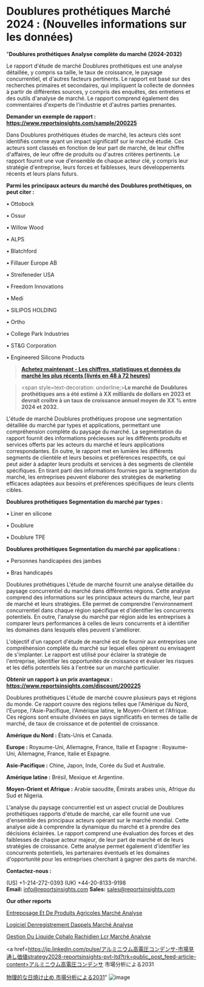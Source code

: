 # Doublures prothétiques Marché 2024 : (Nouvelles informations sur les données)

"<strong>Doublures prothétiques Analyse complète du marché (2024-2032)</strong>

Le rapport d'étude de marché Doublures prothétiques est une analyse détaillée, y compris sa taille, le taux de croissance, le paysage concurrentiel, et d'autres facteurs pertinents. Le rapport est basé sur des recherches primaires et secondaires, qui impliquent la collecte de données à partir de différentes sources, y compris des enquêtes, des entretiens et des outils d'analyse de marché. Le rapport comprend également des commentaires d'experts de l'industrie et d'autres parties prenantes.

<strong>Demander un exemple de rapport : </strong><strong><a href=https://www.reportsinsights.com/sample/200225>https://www.reportsinsights.com/sample/200225</a></strong>

Dans Doublures prothétiques études de marché, les acteurs clés sont identifiés comme ayant un impact significatif sur le marché étudié. Ces acteurs sont classés en fonction de leur part de marché, de leur chiffre d'affaires, de leur offre de produits ou d'autres critères pertinents. Le rapport fournit une vue d'ensemble de chaque acteur clé, y compris leur stratégie d'entreprise, leurs forces et faiblesses, leurs développements récents et leurs plans futurs.

<strong>Parmi les principaux acteurs du marché des Doublures prothétiques, on peut citer :</strong>

• Ottobock

• Ossur

• Willow Wood

• ALPS

• Blatchford

• Fillauer Europe AB

• Streifeneder USA

• Freedom Innovations

• Medi

• SILIPOS HOLDING

• Ortho

• College Park Industries

• ST&G Corporation

• Engineered Silicone Products

<blockquote><a href=https://reportsinsights.com/buynow/200225><span style=text-decoration: underline;><strong>Achetez maintenant - Les chiffres, statistiques et données du marché les plus récents [livrés en 48 à 72 heures]</strong></span></a></blockquote>
<blockquote>
<div class=group w-full text-gray-800 dark:text-gray-100 border-b border-black/10 dark:border-gray-900/50 bg-gray-50 dark:bg-[#444654]>
<div class=flex p-4 gap-4 text-base md:gap-6 md:max-w-2xl lg:max-w-xl xl:max-w-3xl md:py-6 lg:px-0 m-auto>
<div class=relative flex flex-col w-[calc(100%-50px)] gap-1 md:gap-3 lg:w-[calc(100%-115px)]>
<div class=flex flex-grow flex-col gap-3>
<div class=min-h-[20px] flex flex-col items-start gap-4 whitespace-pre-wrap break-words>
<div class=result-streaming markdown prose w-full break-words dark:prose-invert light>

<span style=text-decoration: underline;><strong>Le marché de Doublures prothétiques ans a été estimé à XX milliards de dollars en 2023 et devrait croître à un taux de croissance annuel moyen de XX % entre 2024 et 2032.</strong></span>

</div>
</div>
</div>
</div>
</div>
</div></blockquote>
L'étude de marché Doublures prothétiques propose une segmentation détaillée du marché par types et applications, permettant une compréhension complète du paysage du marché. La segmentation du rapport fournit des informations précieuses sur les différents produits et services offerts par les acteurs du marché et leurs applications correspondantes. En outre, le rapport met en lumière les différents segments de clientèle et leurs besoins et préférences respectifs, ce qui peut aider à adapter leurs produits et services à des segments de clientèle spécifiques. En tirant parti des informations fournies par la segmentation du marché, les entreprises peuvent élaborer des stratégies de marketing efficaces adaptées aux besoins et préférences spécifiques de leurs clients cibles.

<strong>Doublures prothétiques Segmentation du marché par types :</strong>

• Liner en silicone

• Doublure

• Doublure TPE

<strong>Doublures prothétiques Segmentation du marché par applications :</strong>

• Personnes handicapées des jambes

• Bras handicapés

Doublures prothétiques L'étude de marché fournit une analyse détaillée du paysage concurrentiel du marché dans différentes régions. Cette analyse comprend des informations sur les principaux acteurs du marché, leur part de marché et leurs stratégies. Elle permet de comprendre l'environnement concurrentiel dans chaque région spécifique et d'identifier les concurrents potentiels. En outre, l'analyse du marché par région aide les entreprises à comparer leurs performances à celles de leurs concurrents et à identifier les domaines dans lesquels elles peuvent s'améliorer.

L'objectif d'un rapport d'étude de marché est de fournir aux entreprises une compréhension complète du marché sur lequel elles opèrent ou envisagent de s'implanter. Le rapport est utilisé pour éclairer la stratégie de l'entreprise, identifier les opportunités de croissance et évaluer les risques et les défis potentiels liés à l'entrée sur un marché particulier.

<strong>Obtenir un rapport à un prix avantageux : <a href=https://www.reportsinsights.com/discount/200225>https://www.reportsinsights.com/discount/200225</a></strong>

Doublures prothétiques L'étude de marché couvre plusieurs pays et régions du monde. Ce rapport couvre des régions telles que l'Amérique du Nord, l'Europe, l'Asie-Pacifique, l'Amérique latine, le Moyen-Orient et l'Afrique. Ces régions sont ensuite divisées en pays significatifs en termes de taille de marché, de taux de croissance et de potentiel de croissance.

<strong>Amérique du Nord :</strong> États-Unis et Canada.

<strong>Europe :</strong> Royaume-Uni, Allemagne, France, Italie et Espagne : Royaume-Uni, Allemagne, France, Italie et Espagne.

<strong>Asie-Pacifique :</strong> Chine, Japon, Inde, Corée du Sud et Australie.

<strong>Amérique latine :</strong> Brésil, Mexique et Argentine.

<strong>Moyen-Orient et Afrique :</strong> Arabie saoudite, Émirats arabes unis, Afrique du Sud et Nigeria.

L'analyse du paysage concurrentiel est un aspect crucial de Doublures prothétiques rapports d'étude de marché, car elle fournit une vue d'ensemble des principaux acteurs opérant sur le marché mondial. Cette analyse aide à comprendre la dynamique du marché et à prendre des décisions éclairées. Le rapport comprend une évaluation des forces et des faiblesses de chaque acteur majeur, de leur part de marché et de leurs stratégies de croissance. Cette analyse permet également d'identifier les concurrents potentiels, les partenaires éventuels et les domaines d'opportunité pour les entreprises cherchant à gagner des parts de marché.

<strong>Contactez-nous :</strong>

(US) +1-214-272-0393
(UK) +44-20-8133-9198
<strong>Email:</strong> <a>info@reportsinsights.com</a>
<strong>Sales:</strong> <a>sales@reportsinsights.com</a>

<strong>Our other reports</strong>

<a href=https://www.linkedin.com/pulse/entreposage-et-de-produits-agricoles-march%C3%A9-analyse-dgnjc/>Entreposage Et De Produits Agricoles Marché Analyse</a>

<a href=https://www.linkedin.com/pulse/logiciel-denregistrement-dappels-march%C3%A9-cbtlf/>Logiciel Denregistrement Dappels Marché Analyse</a>

<a href=https://www.linkedin.com/pulse/gestion-du-liquide-c%C3%A9phalo-rachidien-lcr-march%C3%A9-fl6of/>Gestion Du Liquide Cphalo Rachidien Lcr Marché Analyse</a>

<a href=https://jp.linkedin.com/pulse/アルミニウム高電圧コンデンサ-市場見通し価値strategy2028-reportsinsights-pvt-ltd?trk=public_post_feed-article-content>アルミニウム高電圧コンデンサ 市場分析による2031</a>

<a href=https://www.linkedin.com/pulse/物理的な日焼け止め-市場2023調査報告-reports-insights-expert/>物理的な日焼け止め 市場分析による2031</a>"
![image](https://github.com/daminid12/RIresearchers/assets/158430485/302e8905-390e-4a30-8421-208fd2a3efeb)
